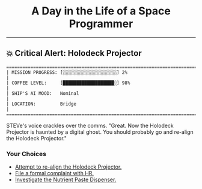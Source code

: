 <h1 align="center">A Day in the Life of a Space Programmer</h1>

---

<h2 id="node-28">💥 Critical Alert: Holodeck Projector</h2>

```
========================================================================
| MISSION PROGRESS: [░░░░░░░░░░░░░░░░░░░░] 2%                                  |
| COFFEE LEVEL:     [███████████████████░] 98%                                 |
| SHIP'S AI MOOD:   Nominal                                                    |
| LOCATION:         Bridge                                                     |
========================================================================
```

STEVe's voice crackles over the comms. "Great. Now the Holodeck Projector is haunted by a digital ghost. You should probably go and re-align the Holodeck Projector."



### Your Choices

*   [Attempt to re-align the Holodeck Projector.](./README-0031.md)
*   [File a formal complaint with HR.](./README-0037.md)
*   [Investigate the Nutrient Paste Dispenser.](./README-0031.md)
